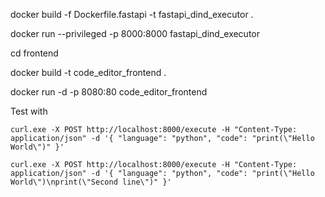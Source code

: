 
docker build -f Dockerfile.fastapi -t fastapi_dind_executor .

docker run --privileged -p 8000:8000 fastapi_dind_executor

cd frontend

docker build -t code_editor_frontend .

docker run -d -p 8080:80 code_editor_frontend


Test with 
```
curl.exe -X POST http://localhost:8000/execute -H "Content-Type: application/json" -d '{ "language": "python", "code": "print(\"Hello World\")" }'

curl.exe -X POST http://localhost:8000/execute -H "Content-Type: application/json" -d '{ "language": "python", "code": "print(\"Hello World\")\nprint(\"Second line\")" }'

```

